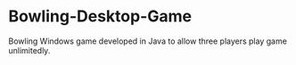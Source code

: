 # Bowling-Desktop-Game
Bowling Windows game developed in Java to allow three players play game unlimitedly.
